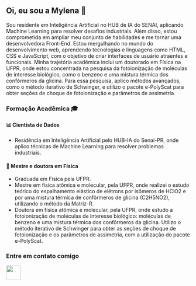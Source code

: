 ## Oi, eu sou a Mylena 👋
Sou residente em Inteligência Artificial no HUB de IA do SENAI, aplicando Machine Learning para resolver desafios industriais. Além disso, estou comprometida em ampliar meu conjunto de habilidades e me tornar uma desenvolvedora Front-End. Estou mergulhando no mundo do desenvolvimento web, aprendendo tecnologias e linguagens como HTML, CSS e JavaScript, com o objetivo de criar interfaces de usuário atraentes e funcionais. Minha trajetória acadêmica inclui um doutorado em Física na UFPR, onde estou concentrada na pesquisa da fotoionização de moléculas de interesse biológico, como o benzeno e uma mistura térmica dos confôrmeros da glicina. Para essa pesquisa, aplico métodos avançados, como o método iterativo de Schwinger, e utilizo o pacote e-PolyScat para obter seções de choque de fotoionização e parâmetros de assimetria.

### Formação Acadêmica 🎓 
#### 📊 Cientista de Dados
* Residência em Inteligência Artificial pelo HUB-IA do Senai-PR, onde aplico técnicas de Machine Learning para resolver problemas industriais.
#### 🧬 Mestre e doutora em Física
* Graduada em Física pela UFPR.
* Mestre em física atômica e molecular, pela UFPR, onde realizei o estudo teórico do espalhamento elástico de elétrons por isômeros de HClO2 e por uma mistura térmica de confôrmeros de glicina (C2H5NO2), utilizando o método da Matriz-R.
* Doutora em física atômica e molecular, pela UFPR, onde estudo a fotoionização de moléculas de interesse biológico: moléculas de benzeno e uma mistura térmica dos confôrmeros da glicina. Utilizo o método iterativo de Schwinger para obter as seções de choque de fotoionização e os parâmetros de assimetria, com a utilização do pacote e-PolyScat.


### Entre em contato comigo
<a href="https://www.linkedin.com/in/mhribas/">
    <img src="https://cdn.jsdelivr.net/gh/devicons/devicon/icons/linkedin/linkedin-original.svg" width="40" height="40"/>
</a>          

